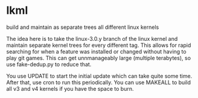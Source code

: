 # lkml
build and maintain as separate trees all different linux kernels

The idea here is to take the linux-3.0.y branch of the linux kernel and maintain separate kernel trees for every different tag.
This allows for rapid searching for when a feature was installed or changed without having to play git games.
This can get unnmanageably large (multiple terabytes), so use fake-dedup.py to reduce that.

You use UPDATE to start the initial update which can take quite some time. After that, use
cron to run this periodically. You can use MAKEALL to build all v3 and v4 kernels if you have
the space to burn.

